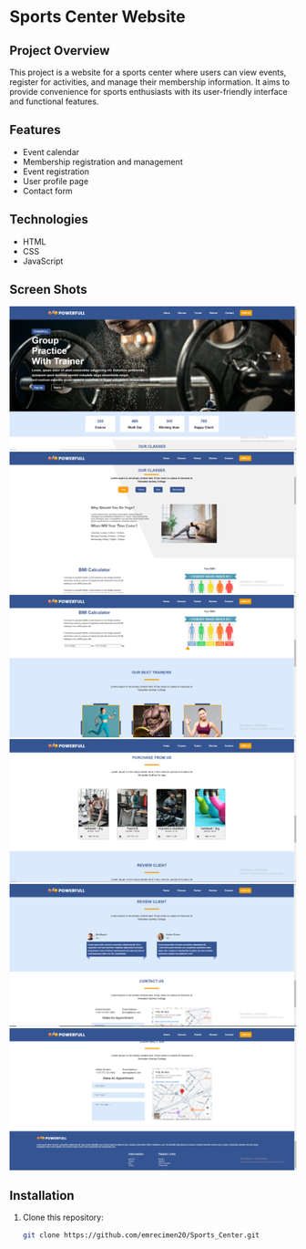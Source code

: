  # Sports Center Website

## Project Overview
This project is a website for a sports center where users can view events, register for activities, and manage their membership information. It aims to provide convenience for sports enthusiasts with its user-friendly interface and functional features.

## Features
- Event calendar
- Membership registration and management
- Event registration
- User profile page
- Contact form

## Technologies
- HTML
- CSS
- JavaScript

## Screen Shots

![Sports Center](ScreenShots/ss1.png)
![Sports Center](ScreenShots/ss2.png)
![Sports Center](ScreenShots/ss3.png)
![Sports Center](ScreenShots/ss4.png)
![Sports Center](ScreenShots/ss5.png)
![Sports Center](ScreenShots/ss6.png)

## Installation
1. Clone this repository:
   ```bash
   git clone https://github.com/emrecimen20/Sports_Center.git